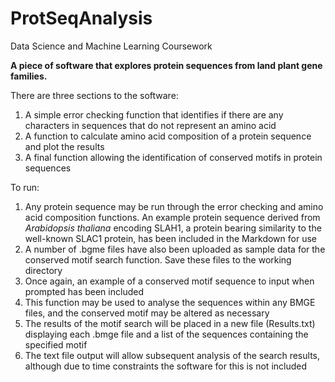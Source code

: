 # ProtSeqAnalysis
Data Science and Machine Learning Coursework

**A piece of software that explores protein sequences from land plant gene families.** 

There are three sections to the software:
1. A simple error checking function that identifies if there are any characters in sequences that do not represent an amino acid
2. A function to calculate amino acid composition of a protein sequence and plot the results
3. A final function allowing the identification of conserved motifs in protein sequences

To run:
1. Any protein sequence may be run through the error checking and amino acid composition functions. An example protein sequence derived from *Arabidopsis thaliana* encoding SLAH1, a protein bearing similarity to the well-known SLAC1 protein, has been included in the Markdown for use
2. A number of .bgme files have also been uploaded as sample data for the conserved motif search function. Save these files to the working directory
3. Once again, an example of a conserved motif sequence to input when prompted has been included
4. This function may be used to analyse the sequences within any BMGE files, and the conserved motif may be altered as necessary
5. The results of the motif search will be placed in a new file (Results.txt) displaying each .bmge file and a list of the sequences containing the specified motif
6. The text file output will allow subsequent analysis of the search results, although due to time constraints the software for this is not included
